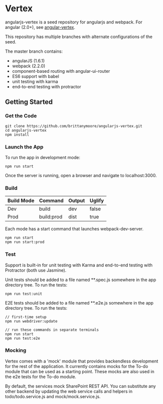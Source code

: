 # Vertex

angularjs-vertex is a seed repository for angularjs and webpack. For angular (2.0+),
see [angular-vertex](https://github.com/brittanymoore/angular-vertex).

This repository has multiple branches with alternate configurations of the seed.

The master branch contains:
* angularJS (1.6.1)
* webpack (2.2.0)
* component-based routing with angular-ui-router
* ES6 support with babel
* unit testing with karma
* end-to-end testing with protractor

## Getting Started

### Get the Code

```
git clone https://github.com/brittanymoore/angularjs-vertex.git
cd angularjs-vertex
npm install
```

### Launch the App

To run the app in development mode:

```
npm run start
```

Once the server is running, open a browser and navigate to localhost:3000.

### Build

| Build Mode        | Command        | Output   | Uglify |
| ----------------- | -------------- | -------  | ------ |
| Dev               | build          | dev      | false  |
| Prod              | build:prod     | dist     | true   |

Each mode has a start command that launches webpack-dev-server.

```
npm run start
npm run start:prod
```

### Test

Support is built-in for unit testing with Karma and end-to-end testing with Protractor (both use Jasmine).

Unit tests should be added to a file named **.spec.js somewhere in the app directory tree. To run the tests:

```
npm run test:unit
```

E2E tests should be added to a file named **.e2e.js somewhere in the app directory tree. To run the tests:

```
// first-time setup
npm run webdriver:update

// run these commands in separate terminals
npm run start
npm run test:e2e
```

### Mocking

Vertex comes with a 'mock' module that provides backendless development for the rest of the application. It 
currently contains mocks for the To-do module that can be used as a starting point. These mocks are also used
in the e2e tests for the To-do module.

By default, the services mock SharePoint REST API. You can substitute any other backend by updating
the web service calls and helpers in todo/todo.service.js and mock/mock.service.js. 








